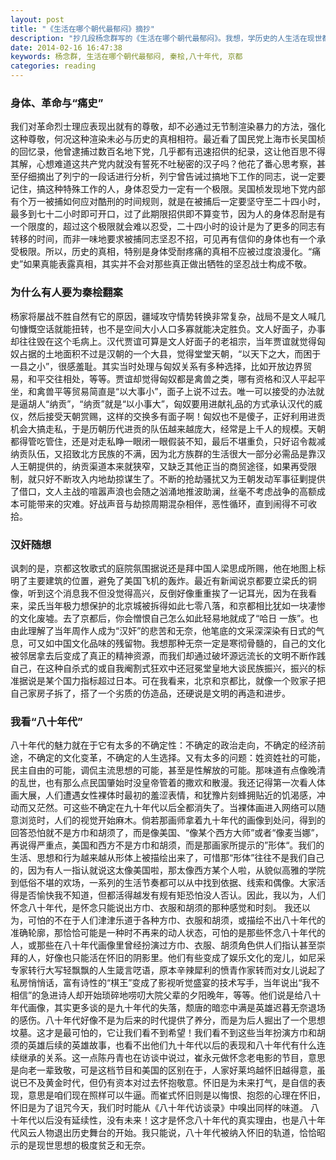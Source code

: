 ```yaml
---
layout: post
title: "《生活在哪个朝代最郁闷》摘抄"
description: "抄几段杨念群写的《生活在哪个朝代最郁闷》。我想，学历史的人生活在现世都有种与常人不一样的郁闷吧"
date: 2014-02-16 16:47:38
keywords: 杨念群, 生活在哪个朝代最郁闷, 秦桧,八十年代, 京都
categories: reading
---
```

### 身体、革命与“痛史”
我们对革命烈士理应表现出就有的尊敬，却不必通过无节制渲染暴力的方法，强化这种尊敬，何况这种渲染未必与历史的真相相符。最近看了国民党上海市长吴国桢的回忆录，他曾逮捕过数百名地下党，几乎都有迅速招供的纪录，这让他百思不得其解，心想难道这共产党内就没有誓死不吐秘密的汉子吗？他花了番心思考察，甚至仔细摘出了列宁的一段话进行分析，列宁曾告诫过搞地下工作的同志，说一定要记住，搞这种特殊工作的人，身体忍受力一定有一个极限。吴国桢发现地下党内部有个万一被捕如何应对酷刑的时间规则，就是在被捕后一定要坚守至二十四小时，最多到七十二小时即可开口，过了此期限招供即不算变节，因为人的身体忍耐是有一个限度的，超过这个极限就会难以忍受，二十四小时的设计是为了更多的同志有转移的时间，而非一味地要求被捕同志坚忍不招，可见再有信仰的身体也有一个承受极限。所以，历史的真相，特别是身体受耐疼痛的真相不应被过度浪漫化。“痛史”如果真能表露真相，其实并不会对那些真正做出牺牲的坚忍战士构成不敬。
### 为什么有人要为秦桧翻案
杨家将屡战不胜自然有它的原因，疆域攻守情势转换非常复杂，战局不是文人喊几句慷慨空话就能扭转，也不是空间大小人口多寡就能决定胜负。文人好面子，办事却往往毁在这个毛病上。汉代贾谊可算是文人好面子的老祖宗，当年贾谊就觉得匈奴占据的土地面积不过是汉朝的一个大县，觉得堂堂天朝，“以天下之大，而困于一县之小”，很感羞耻。其实当时处理与匈奴关系有多种选择，比如开放边界贸易，和平交往相处，等等。贾谊却觉得匈奴都是禽兽之类，哪有资格和汉人平起平坐，和禽兽平等贸易简直是“以大事小”，面子上说不过去。唯一可以接受的办法就是逼胡人“纳贡”，“纳贡”就是“以小事大”，匈奴要用进献礼品的方式承认汉代的威仪，然后接受天朝赏赐，这样的交换多有面子啊！匈奴也不是傻子，正好利用进贡机会大搞走私，于是历朝历代进贡的队伍越来越庞大，经常是上千人的规模。天朝都得管吃管住，还是对走私睁一眼闭一眼假装不知，最后不堪重负，只好诏令裁减纳贡队伍，又招致北方民族的不满，因为北方族群的生活很大一部分必需品是靠汉人王朝提供的，纳贡渠道本来就狭窄，又缺乏其他正当的商贸途径，如果再受限制，就只好不断攻入内地劫掠谋生了。不断的抢劫骚扰又为王朝发动军事征剿提供了借口，文人主战的喧嚣声浪也会随之汹涌地推波助澜，丝毫不考虑战争的高额成本可能带来的灾难。好战声音与劫掠周期混杂相伴，恶性循环，直到闹得不可收拾。
### 汉奸随想
讽刺的是，京都这牧歌式的庭院氛围据说还是拜中国人梁思成所赐，他在地图上标明了主要建筑的位置，避免了美国飞机的轰炸。最近有新闻说京都要立梁氏的铜像，听到这个消息我不但没觉得高兴，反倒好像重重挨了一记耳光，因为在我看来，梁氏当年极力想保护的北京城被拆得如此七零八落，和京都相比犹如一块凄惨的文化废墟。去了京都后，你会憎恨自己怎么如此轻易地就成了“哈日 一族”。也由此理解了当年周作人成为“汉奸”的悲苦和无奈，他笔底的文采深深染有日式的气息，可又如中国文化品味的残留物。我想那种无奈一定是寒彻骨髓的，自己的文化被邻居拿去后变成了真正的精神资源，而我们却通过破坏源远流长的文明不断作践自己，在这种自杀式的或自我阉割式狂欢中还冠冕堂皇地大谈民族振兴，振兴的标准据说是某个国力指标超过日本。可在我看来，北京和京都比，就像一个败家子把自己家房子拆了，搭了一个劣质的仿造品，还硬说是文明的再造和进步。
### 我看“八十年代”
八十年代的魅力就在于它有太多的不确定性：不确定的政治走向，不确定的经济前途，不确定的文化变革，不确定的人生选择。又有太多的问题：姓资姓社的可能，民主自由的可能，调侃主流思想的可能，甚至是性解放的可能。那味道有点像晚清的乱世，也有那么点民国肇始时没皇帝管着的撒欢和散漫。我还记得第一次看人体画大展，人们遭遇女性裸体时最初的羞涩表情，和犹豫片刻蜂拥贴近的饥渴感，冲动而又茫然。可这些不确定在九十年代以后全都消失了。当裸体画进入网络可以随意浏览时，人们的视觉开始麻木。倘若那画师拿着九十年代的画像到处问，得到的回答恐怕就不是方巾和胡须了，而是像美国、“像某个西方大师”或者“像麦当娜”，再说得严重点，美国和西方不是方巾和胡须，而是那画家所提示的”形体“。我们的生活、思想和行为越来越从形体上被描绘出来了，可惜那“形体”往往不是我们自己的，因为有人一指认就说这太像美国啦，那太像西方某个人啦，从貌似高雅的学院到低俗不堪的欢场，一系列的生活节奏都可以从中找到依据、线索和偶像。大家活得是否愉快我不知道，但都活得越发有规有矩恐怕没人否认。因此，我以为，人们怀念八十年代，是怀念只能说出方巾、衣服和胡须的那种感觉和时刻。
我还以为，可怕的不在于人们津津乐道于各种方巾、衣服和胡须，或描绘不出八十年代的准确轮廓，那恰恰可能是一种时不再来的动人状态，可怕的是那些怀念八十年代的人，或那些在八十年代画像里曾经扮演过方巾、衣服、胡须角色供人们指认甚至崇拜的人，好像也只能活在怀旧的阴影里。他们有些变成了娱乐文化的宠儿，如尼采专家转行大写轻飘飘的人生箴言呓语，原本辛辣犀利的愤青作家转而对女儿说起了私房悄悄话，富有诗性的“棋王”变成了影视听觉盛宴的技术写手，当年说出“我不相信”的急进诗人却开始琐碎地唠叨大院父辈的夕阳晚年，等等。他们说是给八十年代画像，其实更多谈的是九十年代的失落，颓唐的暗恋中满是英雄迟暮无奈退场的感伤。八十年代好像不是为后来的时代提供了养分，而是为后人掘出了一个思想坟墓。这才是最可怕的，它让我们看不到希望！我们看不到这些当年扮演方巾和胡须的英雄后续的英雄故事，也看不出他们九十年代以后的表现和八十年代有什么连续继承的关系。这一点陈丹青也在访谈中说过，崔永元做怀念老电影的节目，意思是向老一辈致敬，可是这档节目和美国的区别在于，人家好莱坞越怀旧越得意，虽说已不及黄金时代，但仍有资本对过去怀抱敬意。怀旧是为未来打气，是自信的表现，意思是咱们现在照样可以牛逼。而崔式怀旧则是以悔恨、抱怨的心理在怀旧，怀旧是为了诅咒今天，我们时时能从《八十年代访谈录》中嗅出同样的味道。
八十年代以后没有延续性，没有未来！这才是怀念八十年代的真实理由，也是八十年代风云人物退出历史舞台的开始。我只能说，八十年代被纳入怀旧的轨道，恰恰昭示的是现世思想的极度贫乏和无奈。
